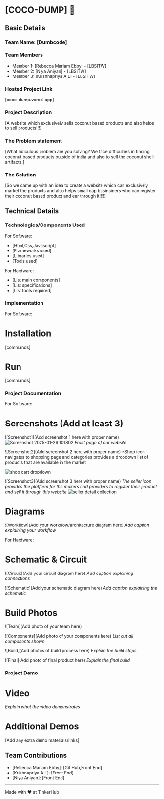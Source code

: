 # [COCO-DUMP] 🎯


## Basic Details
### Team Name: [Dumbcode]


### Team Members
- Member 1: [Rebecca Mariam Ebby] - [LBSITW]
- Member 2: [Niya Aniyan] - [LBSITW]
- Member 3: [Krishnapriya A L] - [LBSITW]

### Hosted Project Link
[coco-dump.vercel.app]

### Project Description
[A website which exclusively sells coconut based products and also 
helps to sell products!!!]

### The Problem statement
[What ridiculous problem are you solving?
    We face difficulties in finding coconut based products outside of india and also to sell the coconut shell artifacts.]

### The Solution
[So we came up with an idea  to create a website which can  exclusively market the products and also helps small cap businsiners who can register their coconut based 
product and ear through it!!!!]

## Technical Details
### Technologies/Components Used
For Software:
- [Html,Css,Javascript]
- [Frameworks used]
- [Libraries used]
- [Tools used]

For Hardware:
- [List main components]
- [List specifications]
- [List tools required]

### Implementation
For Software:
# Installation
[commands]

# Run
[commands]

### Project Documentation
For Software:

# Screenshots (Add at least 3)
![Screenshot1](Add screenshot 1 here with proper name)
![Screenshot 2025-01-26 101802](https://github.com/user-attachments/assets/900dc674-aff9-4bc5-8cda-6496276b9d95)
*Front page of our website*

![Screenshot2](Add screenshot 2 here with proper name)
*Shop icon navigates to shopping page and categories provides a dropdown list of products that
are available in the market

![shop cart dropdown](https://github.com/user-attachments/assets/16e8dcbb-a23c-4d1b-a2ff-0515fc5d30d7)



![Screenshot3](Add screenshot 3 here with proper name)
*The seller icon provides the platform for the makers and providers to register their product and sell it through this website*
![seller detail collection](https://github.com/user-attachments/assets/fc16b3d3-c330-43e1-bff5-c732e33ba0cf)

# Diagrams
![Workflow](Add your workflow/architecture diagram here)
*Add caption explaining your workflow*

For Hardware:

# Schematic & Circuit
![Circuit](Add your circuit diagram here)
*Add caption explaining connections*

![Schematic](Add your schematic diagram here)
*Add caption explaining the schematic*

# Build Photos
![Team](Add photo of your team here)


![Components](Add photo of your components here)
*List out all components shown*

![Build](Add photos of build process here)
*Explain the build steps*

![Final](Add photo of final product here)
*Explain the final build*

### Project Demo
# Video
*Explain what the video demonstrates*

# Additional Demos
[Add any extra demo materials/links]

## Team Contributions
- [Rebecca Mariam Ebby]: [Git Hub,Front End]
- [Krishnapriya A L]: [Front End]
- [Niya Aniyan]: [Front End]

---
Made with ❤️ at TinkerHub
